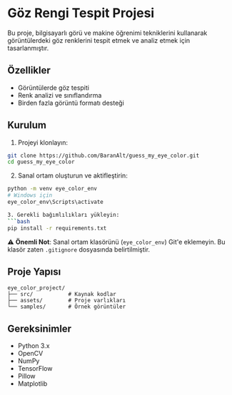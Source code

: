 # Göz Rengi Tespit Projesi

Bu proje, bilgisayarlı görü ve makine öğrenimi tekniklerini kullanarak görüntülerdeki göz renklerini tespit etmek ve analiz etmek için tasarlanmıştır.

## Özellikler

- Görüntülerde göz tespiti
- Renk analizi ve sınıflandırma
- Birden fazla görüntü formatı desteği

## Kurulum

1. Projeyi klonlayın:
```bash
git clone https://github.com/BaranAlt/guess_my_eye_color.git
cd guess_my_eye_color
```

2. Sanal ortam oluşturun ve aktifleştirin:
```bash
python -m venv eye_color_env
# Windows için
eye_color_env\Scripts\activate

3. Gerekli bağımlılıkları yükleyin:
```bash
pip install -r requirements.txt
```

⚠️ **Önemli Not**: Sanal ortam klasörünü (`eye_color_env`) Git'e eklemeyin. Bu klasör zaten `.gitignore` dosyasında belirtilmiştir.

## Proje Yapısı

```
eye_color_project/
├── src/           # Kaynak kodlar
├── assets/        # Proje varlıkları
└── samples/       # Örnek görüntüler
```

## Gereksinimler

- Python 3.x
- OpenCV
- NumPy
- TensorFlow
- Pillow
- Matplotlib
